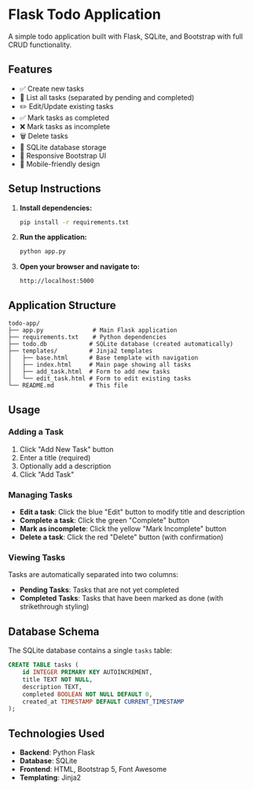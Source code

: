 # Flask Todo Application

A simple todo application built with Flask, SQLite, and Bootstrap with full CRUD functionality.

## Features

- ✅ Create new tasks
- 📝 List all tasks (separated by pending and completed)
- ✏️ Edit/Update existing tasks
- ✅ Mark tasks as completed
- ❌ Mark tasks as incomplete
- 🗑️ Delete tasks
- 💾 SQLite database storage
- 🎨 Responsive Bootstrap UI
- 📱 Mobile-friendly design

## Setup Instructions

1. **Install dependencies:**
   ```bash
   pip install -r requirements.txt
   ```

2. **Run the application:**
   ```bash
   python app.py
   ```

3. **Open your browser and navigate to:**
   ```
   http://localhost:5000
   ```

## Application Structure

```
todo-app/
├── app.py              # Main Flask application
├── requirements.txt    # Python dependencies
├── todo.db            # SQLite database (created automatically)
├── templates/         # Jinja2 templates
│   ├── base.html      # Base template with navigation
│   ├── index.html     # Main page showing all tasks
│   ├── add_task.html  # Form to add new tasks
│   └── edit_task.html # Form to edit existing tasks
└── README.md          # This file
```

## Usage

### Adding a Task
1. Click "Add New Task" button
2. Enter a title (required)
3. Optionally add a description
4. Click "Add Task"

### Managing Tasks
- **Edit a task**: Click the blue "Edit" button to modify title and description
- **Complete a task**: Click the green "Complete" button
- **Mark as incomplete**: Click the yellow "Mark Incomplete" button
- **Delete a task**: Click the red "Delete" button (with confirmation)

### Viewing Tasks
Tasks are automatically separated into two columns:
- **Pending Tasks**: Tasks that are not yet completed
- **Completed Tasks**: Tasks that have been marked as done (with strikethrough styling)

## Database Schema

The SQLite database contains a single `tasks` table:

```sql
CREATE TABLE tasks (
    id INTEGER PRIMARY KEY AUTOINCREMENT,
    title TEXT NOT NULL,
    description TEXT,
    completed BOOLEAN NOT NULL DEFAULT 0,
    created_at TIMESTAMP DEFAULT CURRENT_TIMESTAMP
);
```

## Technologies Used

- **Backend**: Python Flask
- **Database**: SQLite
- **Frontend**: HTML, Bootstrap 5, Font Awesome
- **Templating**: Jinja2

